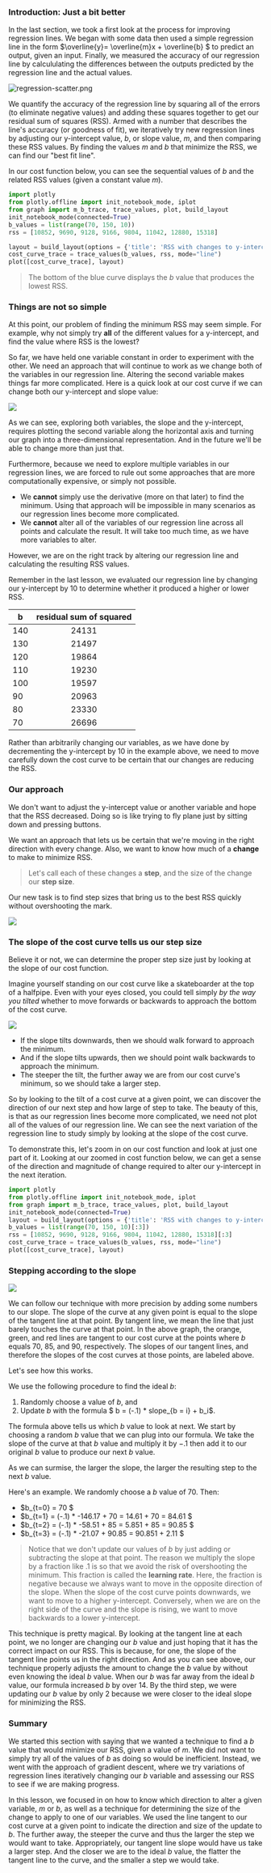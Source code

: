 
### Introduction: Just a bit better

In the last section, we took a first look at the process for improving regression lines.  We began with some data then used a simple regression line in the form $\overline{y}= \overline{m}x + \overline{b} $ to predict an output, given an input.  Finally, we measured the accuracy of our regression line by calcululating the differences between the outputs predicted by the regression line and the actual values.

![regression-scatter.png](./regression-scatter.png)

We quantify the accuracy of the regression line by squaring all of the errors (to eliminate negative values) and adding these squares together to get our residual sum of squares (RSS).  Armed with a number that describes the line's accuracy (or goodness of fit), we iteratively try new regression lines by adjusting our y-intercept value, $b$, or slope value, $m$, and then comparing these RSS values.  By finding the values $m$ and $b$ that minimize the RSS, we can find our "best fit line".  

In our cost function below, you can see the sequential values of $b$ and the related RSS values (given a constant value $m$).


```python
import plotly
from plotly.offline import init_notebook_mode, iplot
from graph import m_b_trace, trace_values, plot, build_layout
init_notebook_mode(connected=True)
b_values = list(range(70, 150, 10))
rss = [10852, 9690, 9128, 9166, 9804, 11042, 12880, 15318]

layout = build_layout(options = {'title': 'RSS with changes to y-intercept', 'xaxis': {'title': 'y-intercept value'}, 'yaxis': {'title': 'RSS'}})
cost_curve_trace = trace_values(b_values, rss, mode="line")
plot([cost_curve_trace], layout)
```

> The bottom of the blue curve displays the $b$ value that produces the lowest RSS.

### Things are not so simple

At this point, our problem of finding the minimum RSS may seem simple.  For example, why not simply try **all** of the different values for a y-intercept, and find the value where RSS is the lowest? 

So far, we have held one variable constant in order to experiment with the other. We need an approach that will continue to work as we change both of the variables in our regression line.  Altering the second variable makes things far more complicated.  Here is a quick look at our cost curve if we can change both our y-intercept and slope value:

![](./gradientdescent.png)

As we can see, exploring both variables, the slope and the y-intercept, requires plotting the second variable along the horizontal axis and turning our graph into a three-dimensional representation.  And in the future we'll be able to change more than just that.  

Furthermore, because we need to explore multiple variables in our regression lines, we are forced to rule out some approaches that are more computationally expensive, or simply not possible.

* We **cannot** simply use the derivative (more on that later) to find the minimum.  Using that approach will be impossible in many scenarios as our regression lines become more complicated.
* We **cannot** alter all of the variables of our regression line across all points and calculate the result.  It will take too much time, as we have more variables to alter. 

However, we are on the right track by altering our regression line and calculating the resulting RSS values.

Remember in the last lesson, we evaluated our regression line by changing our y-intercept by 10 to determine whether it produced a higher or lower RSS.  

| b        | residual sum of squared           | 
| ------------- |:-------------:| 
| 140| 24131
| 130      |21497| 
| 120      |19864 | 
| 110      |19230| 
|100 | 19597
|90 | 20963
|80 | 23330
|70| 26696

Rather than arbitrarily changing our variables, as we have done by decrementing the y-intercept by 10 in the example above, we need to move carefully down the cost curve to be certain that our changes are reducing the RSS.

### Our approach

We don't want to adjust the y-intercept value or another variable and hope that the RSS decreased.  Doing so is like trying to fly plane just by sitting down and pressing buttons.  

We want an approach that lets us be certain that we're moving in the right direction with every change.  Also, we want to know how much of a **change** to make to minimize RSS.  

> Let's call each of these changes a **step**, and the size of the change our **step size**. 

Our new task is to find step sizes that bring us to the best RSS quickly without overshooting the mark.

![](https://bossip.files.wordpress.com/2014/11/aden-and-cree-580x435.jpg)

### The slope of the cost curve tells us our step size

Believe it or not, we can determine the proper step size just by looking at the slope of our cost function.

Imagine yourself standing on our cost curve like a skateboarder at the top of a halfpipe.  Even with your eyes closed, you could tell simply *by the way you tilted* whether to move forwards or backwards to approach the bottom of the cost curve.  

![](./skateboard.png)

* If the slope tilts downwards, then we should walk forward to approach the minimum.  
* And if the slope tilts upwards, then we should point walk backwards to approach the minimum.  
* The steeper the tilt, the further away we are from our cost curve's minimum, so we should take a larger step.  

So by looking to the tilt of a cost curve at a given point, we can discover the direction of our next step and how large of step to take.  The beauty of this, is that as our regression lines become more complicated, we need not plot all of the values of our regression line.  We can see the next variation of the regression line to study simply by looking at the slope of the cost curve.

To demonstrate this, let's zoom in on our cost function and look at just one part of it.  Looking at our zoomed in cost function below, we can get a sense of the direction and magnitude of change required to alter our y-intercept in the next iteration.


```python
import plotly
from plotly.offline import init_notebook_mode, iplot
from graph import m_b_trace, trace_values, plot, build_layout
init_notebook_mode(connected=True)
layout = build_layout(options = {'title': 'RSS with changes to y-intercept', 'xaxis': {'title': 'y-intercept value'}, 'yaxis': {'title': 'RSS'}})
b_values = list(range(70, 150, 10)[:3])
rss = [10852, 9690, 9128, 9166, 9804, 11042, 12880, 15318][:3]
cost_curve_trace = trace_values(b_values, rss, mode="line")
plot([cost_curve_trace], layout)
```

### Stepping according to the slope

![](./cost-chart-slope.png)

We can follow our technique with more precision by adding some numbers to our slope.  The slope of the curve at any given point is equal to the slope of the tangent line at that point.  By tangent line, we mean the line that just barely touches the curve at that point.  In the above graph, the orange, green, and red lines are tangent to our cost curve at the points where $b$ equals 70, 85, and 90, respectively.  The slopes of our tangent lines, and therefore the slopes of the cost curves at those points, are labeled above.  

Let's see how this works.

We use the following procedure to find the ideal $b$: 
1.  Randomly choose a value of $b$, and 
2.  Update $b$ with the formula $ b = (-.1) * slope_{b = i} + b_i$.

The formula above tells us which $b$ value to look at next. We start by choosing a random $b$ value that we can plug into our formula. We take the slope of the curve at that $b$ value and multiply it by $-.1$ then add it to our original $b$ value to produce our next $b$ value.

As we can surmise, the larger the slope, the larger the resulting step to the next $b$ value.

Here's an example.  We randomly choose a $b$ value of 70.  Then:

* $b_{t=0} = 70 $
* $b_{t=1} = (-.1) * -146.17  + 70 = 14.61 + 70 = 84.61 $
* $b_{t=2} = (-.1) * -58.51 + 85 = 5.851 + 85 = 90.85 $
* $b_{t=3} = (-.1) * -21.07 + 90.85 = 90.851 + 2.11 $

> Notice that we don't update our values of $b$ by just adding or subtracting the slope at that point.  The reason we multiply the slope by a fraction like .1 is so that we avoid the risk of overshooting the minimum.  This fraction is called the **learning rate**.  Here, the fraction is negative because we always want to move in the opposite direction of the slope. When the slope of the cost curve points downwards, we want to move to a higher y-intercept. Conversely, when we are on the right side of the curve and the slope is rising, we want to move backwards to a lower y-intercept.

This technique is pretty magical.  By looking at the tangent line at each point, we no longer are  changing our $b$ value and just hoping that it has the correct impact on our RSS.  This is because, for one, the slope of the tangent line points us in the right direction.  And as you can see above, our technique properly adjusts the amount to change the $b$ value by without even knowing the ideal $b$ value.  When our $b$ was far away from the ideal $b$ value, our formula increased $b$ by over 14.  By the third step, we were updating our $b$ value by only 2 because we were closer to the ideal slope for minimizing the RSS.  

### Summary

We started this section with saying that we wanted a technique to find a $b$ value that would minimize our RSS, given a value of $m$.  We did not want to simply try all of the values of $b$ as doing so would be inefficient.  Instead, we went with the approach of gradient descent, where we try variations of regression lines iteratively changing our $b$ variable and assessing our RSS to see if we are making progress.

In this lesson, we focused in on how to know which direction to alter a given variable, $m$ or $b$, as well as a technique for determining the size of the change to apply to one of our variables.  We used the line tangent to our cost curve at a given point to indicate the direction and size of the update to $b$.  The further away, the steeper the curve and thus the larger the step we would want to take.  Appropriately, our tangent line slope would have us take a larger step.  And the closer we are to the ideal $b$ value, the flatter the tangent line to the curve, and the smaller a step we would take. 
